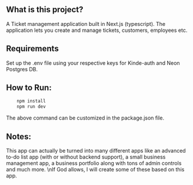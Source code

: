 ## What is this project?

A Ticket management application built in Next.js (typescript). The application lets you create and manage tickets, customers, employees etc.

## Requirements

Set up the .env file using your respective keys for Kinde-auth and Neon Postgres DB.

## How to Run:

```bash
    npm install
    npm run dev
```
The above command can be customized in the package.json file.

## Notes:

This app can actually be turned into many different apps like an advanced to-do list app (with or without backend support), a small business management app, a business portfolio along with tons of admin controls and much more.
\nIf God allows, I will create some of these based on this app.